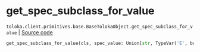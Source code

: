 # get_spec_subclass_for_value
`toloka.client.primitives.base.BaseTolokaObject.get_spec_subclass_for_value` | [Source code](https://github.com/Toloka/toloka-kit/blob/v0.1.24/src/client/primitives/base.py#L225)

```python
get_spec_subclass_for_value(cls, spec_value: Union[str, TypeVar('E', bound=Enum), None] = None)
```

